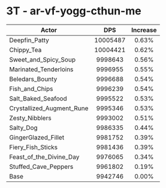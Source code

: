 # 3T - ar-vf-yogg-cthun-me
| Actor | DPS | Increase |
|---|:---:|:---:|
|Deepfin_Patty|10005487|0.63%|
|Chippy_Tea|10004421|0.62%|
|Sweet_and_Spicy_Soup|9998643|0.56%|
|Marinated_Tenderloins|9996955|0.55%|
|Beledars_Bounty|9996688|0.54%|
|Fish_and_Chips|9996239|0.54%|
|Salt_Baked_Seafood|9995522|0.53%|
|Crystallized_Augment_Rune|9995346|0.53%|
|Zesty_Nibblers|9993002|0.51%|
|Salty_Dog|9986335|0.44%|
|GingerGlazed_Fillet|9981752|0.39%|
|Fiery_Fish_Sticks|9981436|0.39%|
|Feast_of_the_Divine_Day|9976065|0.34%|
|Stuffed_Cave_Peppers|9961802|0.19%|
|Base|9942746|0.00%|
